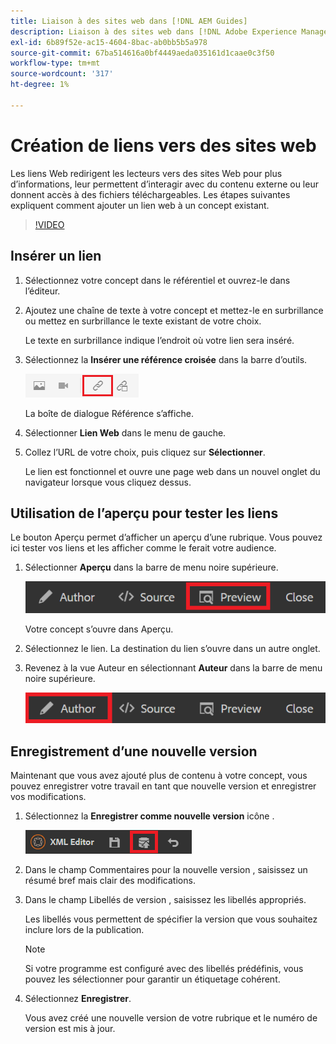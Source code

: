 ```yaml
---
title: Liaison à des sites web dans [!DNL AEM Guides]
description: Liaison à des sites web dans [!DNL Adobe Experience Manager Guides]
exl-id: 6b89f52e-ac15-4604-8bac-ab0bb5b5a978
source-git-commit: 67ba514616a0bf4449aeda035161d1caae0c3f50
workflow-type: tm+mt
source-wordcount: '317'
ht-degree: 1%

---
```


# Création de liens vers des sites web

Les liens Web redirigent les lecteurs vers des sites Web pour plus d’informations, leur permettent d’interagir avec du contenu externe ou leur donnent accès à des fichiers téléchargeables. Les étapes suivantes expliquent comment ajouter un lien web à un concept existant.

>[!VIDEO](https://video.tv.adobe.com/v/336656?quality=12&learn=on)

## Insérer un lien

1. Sélectionnez votre concept dans le référentiel et ouvrez-le dans l’éditeur.
1. Ajoutez une chaîne de texte à votre concept et mettez-le en surbrillance ou mettez en surbrillance le texte existant de votre choix.

   Le texte en surbrillance indique l’endroit où votre lien sera inséré.
1. Sélectionnez la **Insérer une référence croisée** dans la barre d’outils.

   ![Icône Insérer une référence croisée](images/lesson-5/insert-crossref-icon.png)

   La boîte de dialogue Référence s’affiche.


1. Sélectionner **Lien Web** dans le menu de gauche.
1. Collez l’URL de votre choix, puis cliquez sur **Sélectionner**.

   Le lien est fonctionnel et ouvre une page web dans un nouvel onglet du navigateur lorsque vous cliquez dessus.

## Utilisation de l’aperçu pour tester les liens

Le bouton Aperçu permet d’afficher un aperçu d’une rubrique. Vous pouvez ici tester vos liens et les afficher comme le ferait votre audience.

1. Sélectionner **Aperçu** dans la barre de menu noire supérieure.

   ![Bouton Aperçu](images/common/select-preview.png)

   Votre concept s’ouvre dans Aperçu.

1. Sélectionnez le lien.
La destination du lien s’ouvre dans un autre onglet.
1. Revenez à la vue Auteur en sélectionnant **Auteur** dans la barre de menu noire supérieure.

   ![Bouton Créer](images/lesson-5/author-map.png)


## Enregistrement d’une nouvelle version

Maintenant que vous avez ajouté plus de contenu à votre concept, vous pouvez enregistrer votre travail en tant que nouvelle version et enregistrer vos modifications.

1. Sélectionnez la **Enregistrer comme nouvelle version** icône .

   ![Icône Enregistrer comme nouvelle version](images/common/save-as-new-version.png)

1. Dans le champ Commentaires pour la nouvelle version , saisissez un résumé bref mais clair des modifications.
1. Dans le champ Libellés de version , saisissez les libellés appropriés.

   Les libellés vous permettent de spécifier la version que vous souhaitez inclure lors de la publication.

   >[!NOTE]
   > 
   > Si votre programme est configuré avec des libellés prédéfinis, vous pouvez les sélectionner pour garantir un étiquetage cohérent.

1. Sélectionnez **Enregistrer**.

   Vous avez créé une nouvelle version de votre rubrique et le numéro de version est mis à jour.

